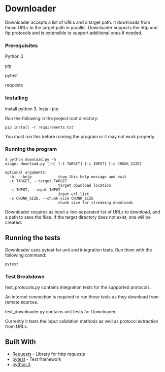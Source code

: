 # Downloader

Downloader accepts a list of URLs and a target path. It downloads from those URLs to the target path in parallel. Downloader supports the http and ftp protocols and is extensible to support additional ones if needed.

### Prerequisites

Python 3

pip

pytest

requests

### Installing

Install python 3. Install pip.

Run the following in the project root directory:

```
pip install -r requirements.txt
```
You must run this before running the program or it may not work properly.

### Running the program
```
$ python download.py -h
usage: download.py [-h] [-t TARGET] [-i INPUT] [-c CHUNK_SIZE]

optional arguments:
  -h, --help            show this help message and exit
  -t TARGET, --target TARGET
                        target download location
  -i INPUT, --input INPUT
                        input url list
  -c CHUNK_SIZE, --chunk-size CHUNK_SIZE
                        chunk size for streaming downloads
```
Downloader requires as input a line-separated list of URLs to download, and a path to save the files.
If the target directory does not exist, one will be created.

## Running the tests

Downloader uses pytest for unit and integration tests. Run them with the following command:
```
pytest
```

### Test Breakdown

test_protocols.py contains integration tests for the supported protocols.

An internet connection is required to run these tests as they download from remote sources.

test_downloader.py contains unit tests for Downloader.

Currently it tests the input validation methods as well as protocol extraction from URLs.

## Built With

* [Requests](http://docs.python-requests.org/en/master/) - Library for http requests
* [pytest](https://docs.pytest.org/en/latest/contents.html) - Test framework
* [python 3](https://www.python.org/downloads/)
